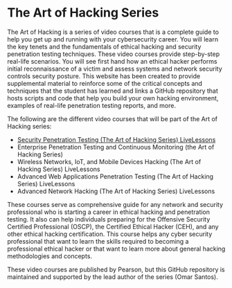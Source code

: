 # The Art of Hacking Series
The Art of Hacking is a series of video courses that is a complete guide to help you get up and running with your cybersecurity career. You will learn the key tenets and the fundamentals of ethical hacking and security penetration testing techniques. These video courses provide step-by-step real-life scenarios. You will see first hand how an ethical hacker performs initial reconnaissance of a victim and assess systems and network security controls security posture. This website has been created to provide supplemental material to reinforce some of the critical concepts and techniques that the student has learned and links a GitHub repository that hosts scripts and code that help you build your own hacking environment, examples of real-life penetration testing reports, and more.

The following are the different video courses that will be part of the Art of Hacking series:

* [Security Penetration Testing (The Art of Hacking Series) LiveLessons](http://www.ciscopress.com/store/security-penetration-testing-the-art-of-hacking-series-9780134834498)
* Enterprise Penetration Testing and Continuous Monitoring (the Art of Hacking Series)
* Wireless Networks, IoT, and Mobile Devices Hacking (The Art of Hacking Series) LiveLessons
* Advanced Web Applications Penetration Testing (The Art of Hacking Series) LiveLessons
* Advanced Network Hacking (The Art of Hacking Series) LiveLessons

These courses serve as comprehensive guide for any network and security professional who is starting a career in ethical hacking and penetration testing. It also can help individuals preparing for the Offensive Security Certified Professional (OSCP), the Certified Ethical Hacker (CEH), and any other ethical hacking certification. This course helps any cyber security professional that want to learn the skills required to becoming a professional ethical hacker or that want to learn more about general hacking methodologies and concepts.

These video courses are published by Pearson, but this GitHub repository is maintained and supported by the lead author of the series (Omar Santos). 
